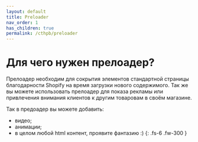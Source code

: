 ```yaml
---
layout: default
title: Preloader
nav_order: 1
has_children: true
permalink: /cthpb/preloader
---
```


# Для чего нужен прелоадер?

Прелоадер необходим для сокрытия элементов стандартной страницы благодарности Shopify на время загрузки нового содержимого.
Так же вы можете использовать прелоадер для показа рекламы или привлечения внимания клиентов к другим товаровам в своём магазине.

Так в предоадер вы можете добавить:
* видео;
* анимации;
* в целом любой html контент, проявите фантазию :)
{: .fs-6 .fw-300 }

